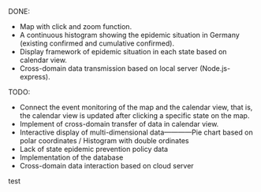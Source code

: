 DONE:
- Map with click and zoom function.
- A continuous histogram showing the epidemic situation in Germany (existing confirmed and cumulative confirmed).
- Display framework of epidemic situation in each state based on calendar view.
- Cross-domain data transmission based on local server (Node.js-express).

TODO:
- Connect the event monitoring of the map and the calendar view, that is, the calendar view is updated after clicking a specific state on the map.
- Implement of cross-domain transfer of data in calendar view.
- Interactive display of multi-dimensional data————Pie chart based on polar coordinates / Histogram with double ordinates
- Lack of state epidemic prevention policy data
- Implementation of the database
- Cross-domain data interaction based on cloud server

test